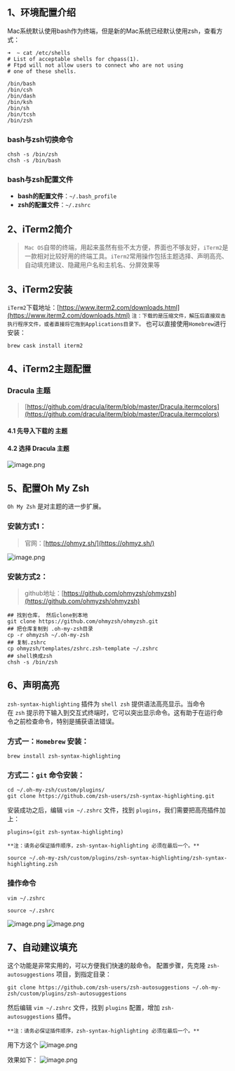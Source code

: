 ## 1、环境配置介绍
Mac系统默认使用bash作为终端，但是新的Mac系统已经默认使用zsh，查看方式：
```shell
➜  ~ cat /etc/shells
# List of acceptable shells for chpass(1).
# Ftpd will not allow users to connect who are not using
# one of these shells.

/bin/bash
/bin/csh
/bin/dash
/bin/ksh
/bin/sh
/bin/tcsh
/bin/zsh
```
### bash与zsh切换命令
```shell
chsh -s /bin/zsh
chsh -s /bin/bash
```
### bash与zsh配置文件

- **bash的配置文件**：`~/.bash_profile`
- **zsh的配置文件**：`~/.zshrc`

## 2、iTerm2简介
> `Mac OS`自带的终端，用起来虽然有些不太方便，界面也不够友好，`iTerm2`是一款相对比较好用的终端工具。`iTerm2`常用操作包括主题选择、声明高亮、自动填充建议、隐藏用户名和主机名、分屏效果等


## **3、iTerm2**安装
`iTerm2`下载地址：[https://www.iterm2.com/downloads.html](https://www.iterm2.com/downloads.html)
`注：下载的是压缩文件，解压后直接双击执行程序文件，或者直接将它拖到Applications目录下。`
也可以直接使用`Homebrew`进行安装：
```shell
brew cask install iterm2
```

## 4、iTerm2主题配置
### Dracula 主题
> [https://github.com/dracula/iterm/blob/master/Dracula.itermcolors](https://github.com/dracula/iterm/blob/master/Dracula.itermcolors)


#### 4.1 先导入下载的 主题
#### 4.2 选择 Dracula 主题
![image.png](https://cdn.dml.us.kg/docs/2024/png/202408230859380.png)

## 5、配置Oh My Zsh
`Oh My Zsh` 是对主题的进一步扩展。

### 安装方式1：
> 官网：[https://ohmyz.sh/](https://ohmyz.sh/)

 ![image.png](https://cdn.dml.us.kg/docs/2024/png/202408230859381.png)
### 安装方式2：
> github地址：[https://github.com/ohmyzsh/ohmyzsh](https://github.com/ohmyzsh/ohmyzsh)

```shell
## 找到仓库， 然后clone到本地
git clone https://github.com/ohmyzsh/ohmyzsh.git
## 把仓库复制到 .oh-my-zsh目录
cp -r ohmyzsh ~/.oh-my-zsh
## 复制.zshrc
cp ohmyzsh/templates/zshrc.zsh-template ~/.zshrc
## shell换成zsh
chsh -s /bin/zsh
```

## 6、声明高亮
`zsh-syntax-highlighting` 插件为 `shell zsh` 提供语法高亮显示。当命令在 `zsh` 提示符下输入到交互式终端时，它可以突出显示命令。这有助于在运行命令之前检查命令，特别是捕获语法错误。
### 方式一：`Homebrew` 安装：
```shell
brew install zsh-syntax-highlighting
```
### 方式二：`git` 命令安装：
```shell
cd ~/.oh-my-zsh/custom/plugins/
git clone https://github.com/zsh-users/zsh-syntax-highlighting.git
```
安装成功之后，编辑 `vim ~/.zshrc` 文件，找到 `plugins`，我们需要把高亮插件加上：
```
plugins=(git zsh-syntax-highlighting)
```

`**注：请务必保证插件顺序，zsh-syntax-highlighting 必须在最后一个。**`

```shell
source ~/.oh-my-zsh/custom/plugins/zsh-syntax-highlighting/zsh-syntax-highlighting.zsh
```
### 操作命令
```shell
vim ~/.zshrc

source ~/.zshrc
```
![image.png](https://cdn.dml.us.kg/docs/2024/png/202408230859382.png)
![image.png](https://cdn.dml.us.kg/docs/2024/png/202408230859383.png)

## 7、自动建议填充
这个功能是非常实用的，可以方便我们快速的敲命令。
配置步骤，先克隆 `zsh-autosuggestions` 项目，到指定目录：
```shell
git clone https://github.com/zsh-users/zsh-autosuggestions ~/.oh-my-zsh/custom/plugins/zsh-autosuggestions
```
然后编辑 `vim ~/.zshrc` 文件，找到 `plugins` 配置，增加 `zsh-autosuggestions` 插件。

`**注：请务必保证插件顺序，zsh-syntax-highlighting 必须在最后一个。**`

用下方这个
![image.png](https://cdn.dml.us.kg/docs/2024/png/202408230859384.png)

效果如下：
![image.png](https://cdn.dml.us.kg/docs/2024/png/202408230859385.png)
